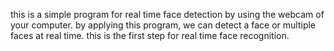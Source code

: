 this is a simple program for real time face detection by using the webcam of your computer. 
by applying this program, we can detect a face or multiple faces at real time. this is the first step for real time face recognition. 
